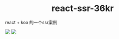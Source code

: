 <h1 align="center">react-ssr-36kr</h1>

react + koa 的一个ssr案例

![](https://user-gold-cdn.xitu.io/2019/3/22/169a377f0a656d73?w=1105&h=1473&f=jpeg&s=433472)
![](https://user-gold-cdn.xitu.io/2019/3/22/169a3783535c2d2a?w=1105&h=1473&f=jpeg&s=422677)
